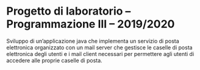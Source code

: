# Progetto di laboratorio – Programmazione III – 2019/2020
Sviluppo di un’applicazione java che implementa un servizio di posta elettronica 
organizzato con un mail server che gestisce le caselle di posta elettronica degli utenti e 
i mail client necessari per permettere agli utenti di accedere alle proprie caselle di posta. 
